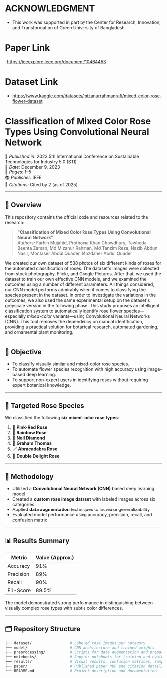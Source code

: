 
# ACKNOWLEDGMENT 
- This work was supported in part by the Center for Research, Innovation, and Transformation of Green University of Bangladesh.
# Paper Link 
 -https://ieeexplore.ieee.org/document/10464453
# Dataset Link 
- https://www.kaggle.com/datasets/mizanurrahmanrafi/mixed-color-rose-flower-dataset

# Classification of Mixed Color Rose Types Using Convolutional Neural Network

📄 *Published in:* 2023 5th International Conference on Sustainable Technologies for Industry 5.0 (STI)  
📅 *Date:* December 9, 2023  
📍 *Pages:* 1–5  
📚 *Publisher:* IEEE  
🔗 *Citations:* Cited by 2 (as of 2025)

---

## 🌹 Overview

This repository contains the official code and resources related to the research:

> **"Classification of Mixed Color Rose Types Using Convolutional Neural Network"**  
> *Authors:* Farhin Mujahid, Prothoma Khan Chowdhury, Tawheda Beenta Zaman, Md Mizanur Rahman, Md Tanzim Reza, Nazib Abdun Nasir, Montaser Abdul Quader, Mozdaher Abdul Quader

We created our own dataset of 538 photos of six different kinds of roses for the automated classification of roses. The dataset's images were collected from stock photography, Flickr, and Google Pictures. After that, we used the dataset to train our own effective CNN models, and we examined the outcomes using a number of different parameters. All things considered, our CNN model performs admirably when it comes to classifying the species present in the dataset. In order to investigate the variations in the outcomes, we also used the same experimental setup on the dataset's greyscale version in the following phase.
This study proposes an intelligent classification system to automatically identify rose flower species—especially *mixed-color* variants—using Convolutional Neural Networks (CNN). This tool removes the dependency on manual identification, providing a practical solution for botanical research, automated gardening, and ornamental plant monitoring. 

---

## 🎯 Objective

- To classify visually similar and mixed-color rose species.
- To automate flower species recognition with high accuracy using image-based deep learning.
- To support non-expert users in identifying roses without requiring expert botanical knowledge.

---

## 🌸 Targeted Rose Species

We classified the following **six mixed-color rose types**:

1. 🌺 **Pink-Red Rose**  
2. 🌈 **Rainbow Rose**  
3. 💎 **Neil Diamond**  
4. 🌼 **Graham Thomas**  
5. 🪄 **Abracadabra Rose**  
6. 🌹 **Double Delight Rose**

---

## 🧠 Methodology

- Utilized a **Convolutional Neural Network (CNN)** based deep learning model
- Created a **custom rose image dataset** with labeled images across six categories
- Applied **data augmentation** techniques to increase generalizability
- Evaluated model performance using accuracy, precision, recall, and confusion matrix

---

## 📊 Results Summary

| Metric       | Value (Approx.) |
|--------------|-----------------|
| Accuracy     | 91%             |
| Precision    | 89%             |
| Recall       | 90%             |
| F1-Score     | 89.5%           |

The model demonstrated strong performance in distinguishing between visually complex rose types with subtle color differences.

---

## 🗂️ Repository Structure

```bash
├── dataset/                 # Labeled rose images per category
├── model/                   # CNN architecture and trained weights
├── preprocessing/           # Scripts for data augmentation and preparation
├── notebooks/               # Jupyter notebooks for training and evaluation
├── results/                 # Visual results, confusion matrices, sample predictions
├── paper/                   # Published paper PDF and citation details
└── README.md                # Project description and documentation

